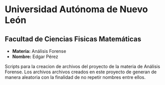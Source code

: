 # Universidad Autónoma de Nuevo León

## **Facultad de Ciencias Fisicas Matemáticas** 


- **Materia:** Análisis Forense
- **Nombre:** Edgar Pérez

Scripts para la creacion de archivos del proyecto de la materia de Análisis Forense.
Los archivos archivos creados en este proyecto de generan de manera aleatoria con la finalidad de no repetir nombres entre ellos.